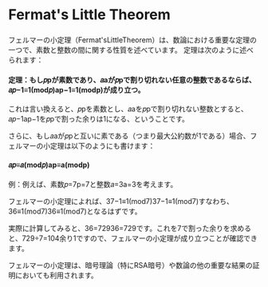 ###
# Fermat's Little Theorem
###


フェルマーの小定理（Fermat'sLittleTheorem）は、数論における重要な定理の一つで、素数と整数の間に関する性質を述べています。
定理は次のように述べられます：

#### 定理：もし𝑝pが素数であり、𝑎aが𝑝pで割り切れない任意の整数であるならば、𝑎𝑝−1≡1(mod𝑝)ap−1≡1(modp)が成り立つ。

これは言い換えると、𝑝pを素数とし、𝑎aを𝑝pで割り切れない整数とすると、𝑎𝑝−1ap−1を𝑝pで割った余りは1になる、ということです。

さらに、もし𝑎aが𝑝pと互いに素である（つまり最大公約数が1である）場合、フェルマーの小定理は以下のようにも書けます：

#### 𝑎𝑝≡𝑎(mod𝑝)ap≡a(modp)

例：例えば、素数𝑝=7p=7と整数𝑎=3a=3を考えます。

フェルマーの小定理によれば、37−1≡1(mod7)37−1≡1(mod7)すなわち、36≡1(mod7)36≡1(mod7)となるはずです。

実際に計算してみると、36=72936=729です。これを7で割った余りを求めると、729÷7=104余り1ですので、フェルマーの小定理が成り立つことが確認できます。

フェルマーの小定理は、暗号理論（特にRSA暗号）や数論の他の重要な結果の証明においても利用されます。


